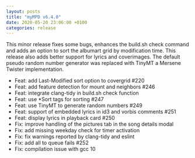 ```yaml
---
layout: posts
title: "myMPD v6.4.0"
date: 2020-05-20 23:06:00 +0100
categories: release
---
```


This minor release fixes some bugs, enhances the build.sh check command and adds an option to sort the albumart grid by modification time. This release also adds better support for lyrics and coverimages. The default pseudo random number generator was replaced with TinyMT a Mersene Twister implementation.

- Feat: add Last-Modified sort option to covergrid #220 
- Feat: add feature detection for mount and neighbors #246
- Feat: integrate clang-tidy in build.sh check function
- Feat: use *Sort tags for sorting #247
- Feat: use TinyMT to generate random numbers #249 
- Feat: support of embedded lyrics in id3 and vorbis comments #251 
- Feat: display lyrics in playback card #250 
- Fix: improve handling of the pictures tab in the song details modal
- Fix: add missing weekday check for timer activation
- Fix: fix warnings reported by clang-tidy and eslint
- Fix: add all to queue fails #252 
- Fix: compilation issue with gcc 10
